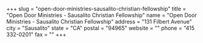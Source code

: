 +++
slug = "open-door-ministries-sausalito-christian-fellowship"
title = "Open Door Ministries - Sausalito Christian Fellowship"
name = "Open Door Ministries - Sausalito Christian Fellowship"
address = "131 Filbert Avenue"
city = "Sausalito"
state = "CA"
postal = "94965"
website = ""
phone = "415 332-0201"
fax = ""
+++
